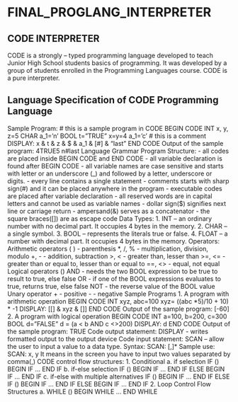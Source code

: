 # FINAL_PROGLANG_INTERPRETER

<h2>CODE INTERPRETER</h2>
<p>CODE is a strongly – typed programming language developed to teach Junior High School students basics of
programming. It was developed by a group of students enrolled in the Programming Languages course. CODE is a pure
  interpreter.</p>
  
<h2>Language Specification of CODE Programming Language</h2>

<p>Sample Program:
# this is a sample program in CODE
BEGIN CODE
INT x, y, z=5
CHAR a_1=’n’
BOOL t=”TRUE”
x=y=4
a_1=’c’
# this is a comment
DISPLAY: x & t & z & $ & a_1 & [#] & “last”
END CODE
Output of the sample program:
4TRUE5
n#last
Language Grammar
Program Structure:
- all codes are placed inside BEGIN CODE and END CODE
- all variable declaration is found after BEGIN CODE
- all variable names are case sensitive and starts with letter or an underscore (_) and followed by a letter,
underscore or digits.
- every line contains a single statement
- comments starts with sharp sign(#) and it can be placed anywhere in the program
- executable codes are placed after variable declaration
- all reserved words are in capital letters and cannot be used as variable names
- dollar sign($) signifies next line or carriage return
- ampersand(&) serves as a concatenator
- the square braces([]) are as escape code
Data Types:
1. INT – an ordinary number with no decimal part. It occupies 4 bytes in the memory.
2. CHAR – a single symbol.
3. BOOL – represents the literals true or false.
4. FLOAT – a number with decimal part. It occupies 4 bytes in the memory.
Operators:
Arithmetic operators
( ) - parenthesis
*, /, % - multiplication, division, modulo
+, - - addition, subtraction
>, < - greater than, lesser than
>=, <= - greater than or equal to, lesser than or equal to
==, <> - equal, not equal
Logical operators (<BOOL expression><LogicalOperator><BOOL expression>)
AND - needs the two BOOL expression to be true to result to true, else false
OR - if one of the BOOL expressions evaluates to true, returns true, else false
NOT - the reverse value of the BOOL value
Unary operator
+ - positive
- - negative
Sample Programs
1. A program with arithmetic operation
BEGIN CODE
INT xyz, abc=100
xyz= ((abc *5)/10 + 10) * -1
DISPLAY: [[] & xyz & []]
END CODE
Output of the sample program:
[-60]
2. A program with logical operation
BEGIN CODE
INT a=100, b=200, c=300
BOOL d=”FALSE”
d = (a < b AND c <>200)
DISPLAY: d
END CODE
Output of the sample program:
TRUE
Code output statement:
DISPLAY - writes formatted output to the output device
Code input statement:
SCAN – allow the user to input a value to a data type.
Syntax:
SCAN: <variableName>[,<variableName>]*
Sample use:
SCAN: x, y
It means in the screen you have to input two values separated by comma(,)
CODE control flow structures:
1. Conditional
a. if selection
IF (<BOOL expression>)
BEGIN IF
<statement>
…
 <statement>
END IF
b. if-else selection
IF (<BOOL expression>)
BEGIN IF
<statement>
…
 <statement>
END IF
 ELSE
BEGIN IF
<statement>
…
 <statement>
END IF
c. if-else with multiple alternatives
IF (<BOOL expression>)
BEGIN IF
<statement>
…
 <statement>
END IF
 ELSE IF (<BOOL expression>)
BEGIN IF
<statement>
…
 <statement>
END IF
ELSE
BEGIN IF
<statement>
…
 <statement>
END IF
2. Loop Control Flow Structures
a. WHILE (<BOOL expression>)
BEGIN WHILE
<statement>
…
 <statement>
END WHILE</p>
  

